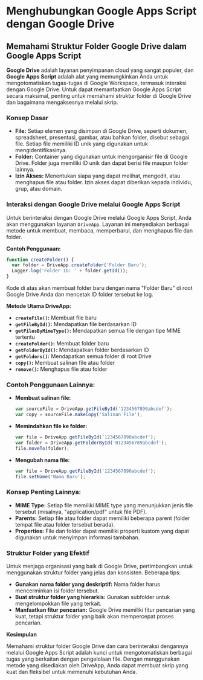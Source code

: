 # Menghubungkan Google Apps Script dengan Google Drive
## Memahami Struktur Folder Google Drive dalam Google Apps Script

**Google Drive** adalah layanan penyimpanan cloud yang sangat populer, dan **Google Apps Script** adalah alat yang memungkinkan Anda untuk mengotomatiskan tugas-tugas di Google Workspace, termasuk interaksi dengan Google Drive. Untuk dapat memanfaatkan Google Apps Script secara maksimal, penting untuk memahami struktur folder di Google Drive dan bagaimana mengaksesnya melalui skrip.

### Konsep Dasar

* **File:** Setiap elemen yang disimpan di Google Drive, seperti dokumen, spreadsheet, presentasi, gambar, atau bahkan folder, disebut sebagai file. Setiap file memiliki ID unik yang digunakan untuk mengidentifikasinya.
* **Folder:** Container yang digunakan untuk mengorganisir file di Google Drive. Folder juga memiliki ID unik dan dapat berisi file maupun folder lainnya.
* **Izin Akses:** Menentukan siapa yang dapat melihat, mengedit, atau menghapus file atau folder. Izin akses dapat diberikan kepada individu, grup, atau domain.

### Interaksi dengan Google Drive melalui Google Apps Script

Untuk berinteraksi dengan Google Drive melalui Google Apps Script, Anda akan menggunakan layanan `DriveApp`. Layanan ini menyediakan berbagai metode untuk membuat, membaca, memperbarui, dan menghapus file dan folder.

**Contoh Penggunaan:**

```javascript
function createFolder() {
  var folder = DriveApp.createFolder('Folder Baru');
  Logger.log('Folder ID: ' + folder.getId());
}
```

Kode di atas akan membuat folder baru dengan nama "Folder Baru" di root Google Drive Anda dan mencetak ID folder tersebut ke log.

**Metode Utama DriveApp:**

* **`createFile()`:** Membuat file baru
* **`getFileById()`:** Mendapatkan file berdasarkan ID
* **`getFilesByMimeType()`:** Mendapatkan semua file dengan tipe MIME tertentu
* **`createFolder()`:** Membuat folder baru
* **`getFolderById()`:** Mendapatkan folder berdasarkan ID
* **`getFolders()`:** Mendapatkan semua folder di root Drive
* **`copy()`:** Membuat salinan file atau folder
* **`remove()`:** Menghapus file atau folder

### Contoh Penggunaan Lainnya:

* **Membuat salinan file:**
  ```javascript
  var sourceFile = DriveApp.getFileById('1234567890abcdef');
  var copy = sourceFile.makeCopy('Salinan File');
  ```
* **Memindahkan file ke folder:**
  ```javascript
  var file = DriveApp.getFileById('1234567890abcdef');
  var folder = DriveApp.getFolderById('0123456789abcdef');
  file.moveTo(folder);
  ```
* **Mengubah nama file:**
  ```javascript
  var file = DriveApp.getFileById('1234567890abcdef');
  file.setName('Nama Baru');
  ```

### Konsep Penting Lainnya:

* **MIME Type:** Setiap file memiliki MIME type yang menunjukkan jenis file tersebut (misalnya, "application/pdf" untuk file PDF).
* **Parents:** Setiap file atau folder dapat memiliki beberapa parent (folder tempat file atau folder tersebut berada).
* **Properties:** File dan folder dapat memiliki properti kustom yang dapat digunakan untuk menyimpan informasi tambahan.

### Struktur Folder yang Efektif

Untuk menjaga organisasi yang baik di Google Drive, pertimbangkan untuk menggunakan struktur folder yang jelas dan konsisten. Beberapa tips:

* **Gunakan nama folder yang deskriptif:** Nama folder harus mencerminkan isi folder tersebut.
* **Buat struktur folder yang hierarkis:** Gunakan subfolder untuk mengelompokkan file yang terkait.
* **Manfaatkan fitur pencarian:** Google Drive memiliki fitur pencarian yang kuat, tetapi struktur folder yang baik akan mempercepat proses pencarian.

**Kesimpulan**

Memahami struktur folder Google Drive dan cara berinteraksi dengannya melalui Google Apps Script adalah kunci untuk mengotomatiskan berbagai tugas yang berkaitan dengan pengelolaan file. Dengan menggunakan metode yang disediakan oleh DriveApp, Anda dapat membuat skrip yang kuat dan fleksibel untuk memenuhi kebutuhan Anda.

